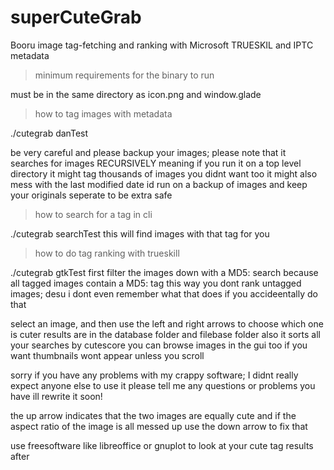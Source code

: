 # superCuteGrab
Booru image tag-fetching and ranking with Microsoft TRUESKIL and IPTC metadata
>minimum requirements for the binary to run

must be in the same directory as icon.png and window.glade

>how to tag images with metadata

./cutegrab danTest <location of images>

be very careful and please backup your images; please note that it searches for images RECURSIVELY meaning if you run it on a top level directory it might tag thousands of images you didnt want too
it might also mess with the last modified date
id run on a backup of images and keep your originals seperate to be extra safe

>how to search for a tag in cli

./cutegrab searchTest <location> <tag>
this will find images with that tag for you

>how to do tag ranking with trueskill

./cutegrab gtkTest <location>
first filter the images down with a MD5: search because all tagged images contain a MD5: tag
this way you dont rank untagged images; desu i dont even remember what that does if you accideentally do that

select an image, and then use the left and right arrows to choose which one is cuter
results are in the database folder and filebase folder
also it sorts all your searches by cutescore
you can browse images in the gui too if you want
thumbnails wont appear unless you scroll

sorry if you have any problems with my crappy software; I didnt really expect anyone else to use it
please tell me any questions or problems you have
ill rewrite it soon!

the up arrow indicates that the two images are equally cute
and if the aspect ratio of the image is all messed up use the down arrow to fix that

use freesoftware like libreoffice or gnuplot to look at your cute tag results after
